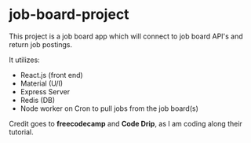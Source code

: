 # job-board-project
This project is a job board app which will connect to job board API's and return job postings. 

It utilizes:
- React.js (front end)
- Material (U/I)
- Express Server
- Redis (DB)
- Node worker on Cron to pull jobs from the job board(s)



Credit goes to **freecodecamp** and **Code Drip**, as I am coding along their tutorial.
